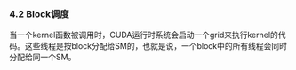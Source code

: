 ### 4.2 Block调度

当一个kernel函数被调用时，CUDA运行时系统会启动一个grid来执行kernel的代码。这些线程是按block分配给SM的，也就是说，一个block中的所有线程会同时分配给同一个SM。
